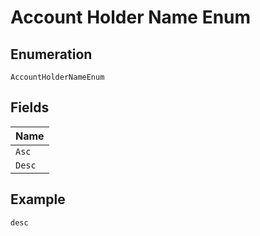 
# Account Holder Name Enum

## Enumeration

`AccountHolderNameEnum`

## Fields

| Name |
|  --- |
| `Asc` |
| `Desc` |

## Example

```
desc
```

